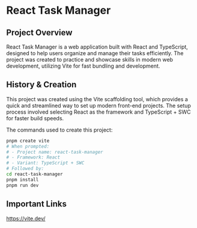 # React Task Manager

## Project Overview

React Task Manager is a web application built with React and TypeScript, designed to help users organize and manage their tasks efficiently. The project was created to practice and showcase skills in modern web development, utilizing Vite for fast bundling and development.

## History & Creation

This project was created using the Vite scaffolding tool, which provides a quick and streamlined way to set up modern front-end projects. The setup process involved selecting React as the framework and TypeScript + SWC for faster build speeds.

The commands used to create this project:

```bash
pnpm create vite
# When prompted:
# - Project name: react-task-manager
# - Framework: React
# - Variant: TypeScript + SWC
# Followed by:
cd react-task-manager
pnpm install
pnpm run dev
```

## Important Links

https://vite.dev/
